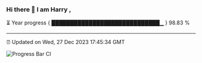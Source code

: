### Hi there 👋 I am Harry , 

⏳ Year progress { █████████████████████████████▁ } 98.83 %

---

⏰ Updated on Wed, 27 Dec 2023 17:45:34 GMT

![Progress Bar CI](https://github.com/duykhang68/duykhang68/workflows/Progress%20Bar%20CI/badge.svg)
